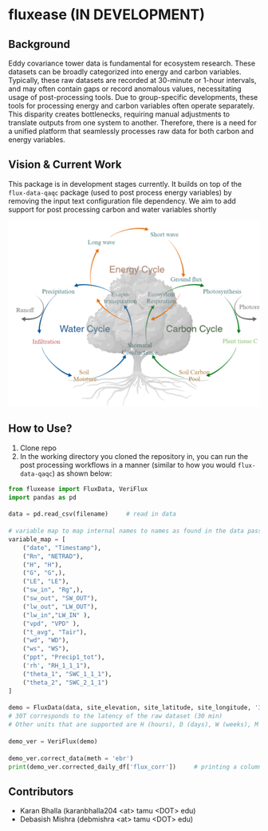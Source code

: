 # fluxease (IN DEVELOPMENT)

## Background
Eddy covariance tower data is fundamental for ecosystem research. These datasets can be broadly categorized into energy and carbon variables. Typically, these raw datasets are recorded at 30-minute or 1-hour intervals, and may often contain gaps or record anomalous values, necessitating usage of post-processing tools. Due to group-specific developments, these tools for processing energy and carbon variables often operate separately. This disparity creates bottlenecks, requiring manual adjustments to translate outputs from one system to another. Therefore, there is a need for a unified platform that seamlessly processes raw data for both carbon and energy variables. 

## Vision & Current Work
This package is in development stages currently. It builds on top of the `flux-data-qaqc` package (used to post process energy variables) by removing the input text configuration file dependency. We aim to add support for post processing carbon and water variables shortly

![energy_cycle](energy_cycle.png)

## How to Use?
1. Clone repo 
2. In the working directory you cloned the repository in, you can run the post processing workflows in a manner (similar to how you would `flux-data-qaqc`) as shown below:


```python
from fluxease import FluxData, VeriFlux
import pandas as pd

data = pd.read_csv(filename)     # read in data

# variable map to map internal names to names as found in the data passed
variable_map = [
    ("date", "Timestamp"),
    ("Rn", "NETRAD"),
    ("H", "H"),
    ("G", "G",),
    ("LE", "LE"),
    ("sw_in", "Rg",),
    ("sw_out", "SW_OUT"),
    ("lw_out", "LW_OUT"),
    ("lw_in","LW_IN" ),
    ("vpd", "VPD" ),
    ("t_avg", "Tair"),
    ("wd", "WD"),
    ("ws", "WS"),
    ("ppt", "Precip1_tot"),
    ('rh', "RH_1_1_1"),
    ("theta_1", "SWC_1_1_1"),
    ("theta_2", "SWC_2_1_1")
]

demo = FluxData(data, site_elevation, site_latitude, site_longitude, '30T', variable_map)
# 30T corresponds to the latency of the raw dataset (30 min)
# Other units that are supported are H (hours), D (days), W (weeks), M (months), Y (years)

demo_ver = VeriFlux(demo)

demo_ver.correct_data(meth = 'ebr')
print(demo_ver.corrected_daily_df['flux_corr'])     # printing a column in corrected daily frequency dataframe

```

## Contributors
- Karan Bhalla (karanbhalla204 \<at\> tamu \<DOT\> edu)
- Debasish Mishra (debmishra \<at\> tamu \<DOT\> edu)